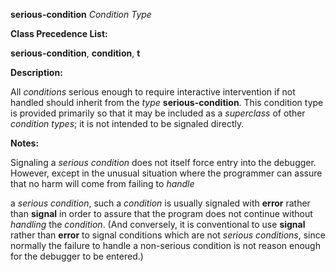 **serious-condition** *Condition Type* 

**Class Precedence List:** 

**serious-condition**, **condition**, **t** 

**Description:** 

All *conditions* serious enough to require interactive intervention if not handled should inherit from the *type* **serious-condition**. This condition type is provided primarily so that it may be included as a *superclass* of other *condition types*; it is not intended to be signaled directly. 

**Notes:** 

Signaling a *serious condition* does not itself force entry into the debugger. However, except in the unusual situation where the programmer can assure that no harm will come from failing to *handle* 



 

 

a *serious condition*, such a *condition* is usually signaled with **error** rather than **signal** in order to assure that the program does not continue without *handling* the *condition*. (And conversely, it is conventional to use **signal** rather than **error** to signal conditions which are not *serious conditions*, since normally the failure to handle a non-serious condition is not reason enough for the debugger to be entered.) 

